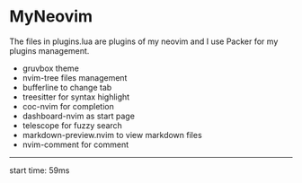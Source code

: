 # MyNeovim
The files in plugins.lua are plugins of my neovim and I use Packer for my plugins management.
* gruvbox theme
* nvim-tree files management
* bufferline to change tab
* treesitter for syntax highlight
* coc-nvim for completion
* dashboard-nvim as start page
* telescope for fuzzy search
* markdown-preview.nvim to view markdown files
* nvim-comment for comment
---
start time: 59ms

